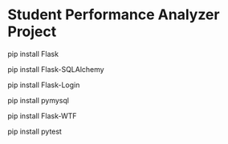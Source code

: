 # Student Performance Analyzer Project
pip install Flask

pip install Flask-SQLAlchemy


pip install Flask-Login


pip install pymysql


pip install Flask-WTF


pip install pytest
